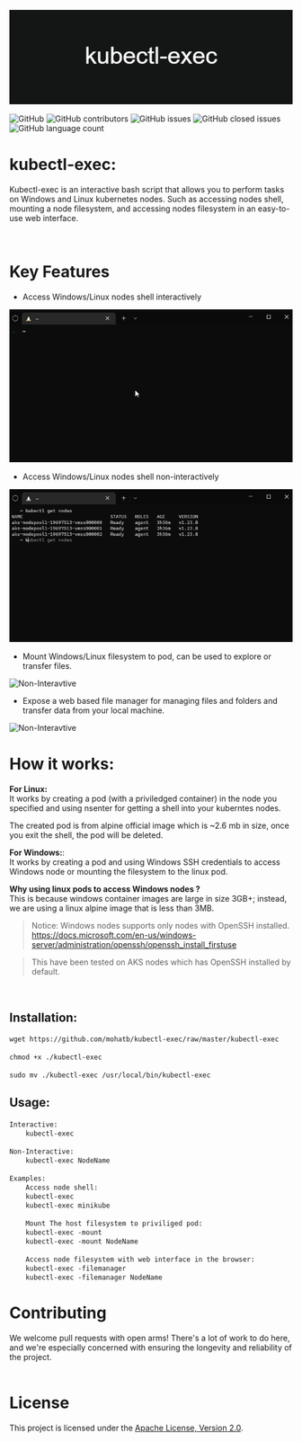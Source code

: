![Banner](./resources/img/kubectl-exec.png)

![GitHub](https://img.shields.io/github/license/mohatb/kubectl-exec) ![GitHub contributors](https://img.shields.io/github/contributors/mohatb/kubectl-exec) ![GitHub issues](https://img.shields.io/github/issues/mohatb/kubectl-exec) ![GitHub closed issues](https://img.shields.io/github/issues-closed/mohatb/kubectl-exec) ![GitHub language count](https://img.shields.io/github/languages/count/mohatb/kubectl-exec)





# kubectl-exec:
Kubectl-exec is an interactive bash script that allows you to perform tasks on Windows and Linux kubernetes nodes. Such as accessing nodes shell, mounting a node filesystem, and accessing nodes filesystem in an easy-to-use web interface. 

<br/>

# Key Features

- Access Windows/Linux nodes shell interactively<br>

![Interavtive](./resources/img/interactive.gif)

- Access Windows/Linux nodes shell non-interactively

![Non-Interavtive](./resources/img/non-interactive.gif)

- Mount Windows/Linux filesystem to pod, can be used to explore or transfer files.

![Non-Interavtive](./resources/img/mount-windows.gif)

- Expose a web based file manager for managing files and folders and transfer data from your local machine.

![Non-Interavtive](./resources/img/filemanager.gif)



# How it works:

**For Linux:** <br>It works by creating a pod (with a priviledged container) in the node you specified and using nsenter for getting a shell into your kuberntes nodes.

The created pod is from alpine official image which is ~2.6 mb in size, once you exit the shell, the pod will be deleted.<br>

**For Windows:**:<br>It works by creating a pod and using Windows SSH credentials to access Windows node or mounting the filesystem to the linux pod.

**Why using linux pods to access Windows nodes ?** <br>
This is because windows container images are large in size 3GB+; instead, we are using a linux alpine image that is less than 3MB.

> Notice: Windows nodes supports only nodes with OpenSSH installed. 
https://docs.microsoft.com/en-us/windows-server/administration/openssh/openssh_install_firstuse

> This have been tested on AKS nodes which has OpenSSH installed by default.

<br>

## Installation:
```
wget https://github.com/mohatb/kubectl-exec/raw/master/kubectl-exec

chmod +x ./kubectl-exec

sudo mv ./kubectl-exec /usr/local/bin/kubectl-exec
```


## Usage:
```
Interactive:
    kubectl-exec
    
Non-Interactive:
    kubectl-exec NodeName

Examples:
    Access node shell:
    kubectl-exec
    kubectl-exec minikube
    
    Mount The host filesystem to priviliged pod:
    kubectl-exec -mount
    kubectl-exec -mount NodeName

    Access node filesystem with web interface in the browser:
    kubectl-exec -filemanager
    kubectl-exec -filemanager NodeName
```

# Contributing
We welcome pull requests with open arms! There's a lot of work to do here, and we're especially concerned with ensuring the longevity and reliability of the project.
<br><br>


# License

This project is licensed under the [Apache License, Version 2.0](LICENSE).